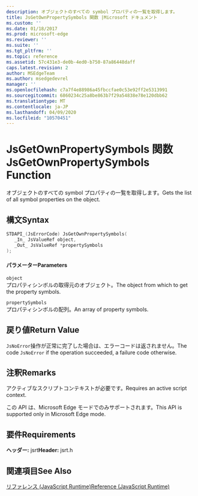 ```yaml
---
description: オブジェクトのすべての symbol プロパティの一覧を取得します。
title: JsGetOwnPropertySymbols 関数 |Microsoft ドキュメント
ms.custom: ''
ms.date: 01/18/2017
ms.prod: microsoft-edge
ms.reviewer: ''
ms.suite: ''
ms.tgt_pltfrm: ''
ms.topic: reference
ms.assetid: 57c431e3-de0b-4ed0-b750-87a86448daff
caps.latest.revision: 2
author: MSEdgeTeam
ms.author: msedgedevrel
manager: ''
ms.openlocfilehash: c7a7f4e88986a45fbccfae0c53e92ff2e5313991
ms.sourcegitcommit: 6860234c25a8be863b7f29a54838e78e120dbb62
ms.translationtype: MT
ms.contentlocale: ja-JP
ms.lasthandoff: 04/09/2020
ms.locfileid: "10570451"
---
```

# <span data-ttu-id="0675f-103">JsGetOwnPropertySymbols 関数</span><span class="sxs-lookup"><span data-stu-id="0675f-103">JsGetOwnPropertySymbols Function</span></span>
<span data-ttu-id="0675f-104">オブジェクトのすべての symbol プロパティの一覧を取得します。</span><span class="sxs-lookup"><span data-stu-id="0675f-104">Gets the list of all symbol properties on the object.</span></span>  
  
## <span data-ttu-id="0675f-105">構文</span><span class="sxs-lookup"><span data-stu-id="0675f-105">Syntax</span></span>  
  
```cpp  
STDAPI_(JsErrorCode) JsGetOwnPropertySymbols(  
   _In_ JsValueRef object,  
   _Out_ JsValueRef *propertySymbols  
);  
```  
  
#### <span data-ttu-id="0675f-106">パラメーター</span><span class="sxs-lookup"><span data-stu-id="0675f-106">Parameters</span></span>  
 `object`  
 <span data-ttu-id="0675f-107">プロパティシンボルの取得元のオブジェクト。</span><span class="sxs-lookup"><span data-stu-id="0675f-107">The object from which to get the property symbols.</span></span>  
  
 `propertySymbols`  
 <span data-ttu-id="0675f-108">プロパティシンボルの配列。</span><span class="sxs-lookup"><span data-stu-id="0675f-108">An array of property symbols.</span></span>  
  
## <span data-ttu-id="0675f-109">戻り値</span><span class="sxs-lookup"><span data-stu-id="0675f-109">Return Value</span></span>  
 <span data-ttu-id="0675f-110">`JsNoError`操作が正常に完了した場合は、エラーコードは返されません。</span><span class="sxs-lookup"><span data-stu-id="0675f-110">The code `JsNoError` if the operation succeeded, a failure code otherwise.</span></span>  
  
## <span data-ttu-id="0675f-111">注釈</span><span class="sxs-lookup"><span data-stu-id="0675f-111">Remarks</span></span>  
 <span data-ttu-id="0675f-112">アクティブなスクリプトコンテキストが必要です。</span><span class="sxs-lookup"><span data-stu-id="0675f-112">Requires an active script context.</span></span>  
  
 <span data-ttu-id="0675f-113">この API は、Microsoft Edge モードでのみサポートされます。</span><span class="sxs-lookup"><span data-stu-id="0675f-113">This API is supported only in Microsoft Edge mode.</span></span>  
  
## <span data-ttu-id="0675f-114">要件</span><span class="sxs-lookup"><span data-stu-id="0675f-114">Requirements</span></span>  
 <span data-ttu-id="0675f-115">**ヘッダー:** jsrt</span><span class="sxs-lookup"><span data-stu-id="0675f-115">**Header:** jsrt.h</span></span>  
  
## <span data-ttu-id="0675f-116">関連項目</span><span class="sxs-lookup"><span data-stu-id="0675f-116">See Also</span></span>  
 [<span data-ttu-id="0675f-117">リファレンス (JavaScript Runtime)</span><span class="sxs-lookup"><span data-stu-id="0675f-117">Reference (JavaScript Runtime)</span></span>](../chakra-hosting/reference-javascript-runtime.md)